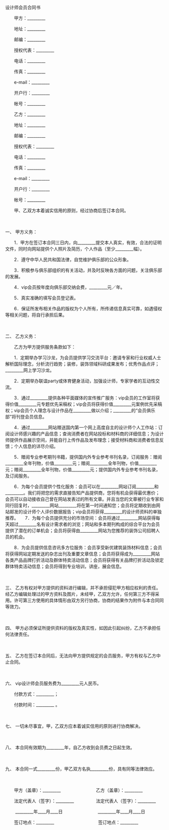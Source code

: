 



设计师会员合同书



 

　　甲方：_________

　　地址：_________

　　邮编：_________

　　授权代表：_________

　　电话：_________

　　传真：_________

　　e-mail：_________

　　开户行：_________

　　帐号：_________　　

　　乙方：_________

　　地址：_________

　　邮编：_________

　　授权代表：_________

　　电话：_________

　　传真：_________

　　e-mail：_________

　　开户行：_________

　　帐号：_________　　

　　甲、乙双方本着诚实信用的原则，经过协商后签订本合同。

　　

一、
甲方义务：

　　1．甲方在签订本合同三日内，向_________提交本人真实，有效，合法的证明文件，同时向网站提供个人照片及简历，个人作品（至少_________幅）。

　　2．遵守中华人民共和国法律，自觉维护俱乐部的公众形象。

　　3．积极参与俱乐部组织的有关活动，并及时反映各方面的问题，关注俱乐部的发展。

　　4．vip会员按年度向俱乐部交纳会费，_________元／年。

　　5．真实准确的填写会员登记表。

　　6．保证所发布相关作品的版权为个人所有，所传递信息真实可靠，如遇侵权等相关问题，将自行承担后果。

　　

二、
乙方义务：

　　乙方为甲方提供服务条款如下：

　　1．定期举办学习沙龙，为会员提供学习交流平台：邀请专家和行业权威人士解析国际理念，分析流行趋势；装修，装饰领域科研成果发布；优秀作品点评；_________网上学习沙龙。

　　2．定期举办联谊party或体育健身活动，加强设计师，专家学者的互动性交流。

　　3．通过_________提供各种平面媒体的宣传推广服务：vip会员的工作室将获得价值_________元专题优先采稿权；vip会员将获得价值_________元案例优先采稿权；vip会员个人理念与设计作品在_________做以介绍；_________的“会员俱乐部”将刊登会员信息。

　　4．通过_________网站赠送国内第一个网上高度自主的设计师个人工作站：订阅设计师感兴趣的产品信息；查询消费者在网站投标和材料商的详细信息；为设计师提供作品展示空间，并能自行上传作品及发布理念；接受材料商和消费者信息反馈；个人信息的详尽介绍。

　　5．赠阅专业参考期刊书籍，提供国内外专业参考书刊名录，订阅服务：赠阅_________全年刊物，价值_________元；赠阅_________全年刊物，价值_________元；赠阅_________全年刊物，价值_________元；提供国内外专业参考书刊名录，及订阅服务。

　　6．为每个会员提供个性化服务：会员可以在_________网站订阅_________和_________。我们将把您的需求直接告知产品提供商，您将有机会获得最优惠价；会员可以自动接收自己曾在网站发表过的所有文章。并且当您的文章被行业专家和同行回复时，_________网站_________将在第一时间通知您；会员将定期收到由网站邮发的设计师个人评价数据报告；vip会员将获得_________的设计师资料的单独推荐。　　7．为每个会员提供充分的市场空间：会员将通过_________网站获得每天超过_________名有设计需求者的浏览；网站和多本期刊构成的综合平台为会员提供了潜在的订单机会；会员将获得由_________网站为您推荐的装饰公司招聘人员的机会。

　　8．为会员提供信息咨讯多方位服务：会员享受新优建筑装饰材料信息；会员将获得网站定期发送的杂志出刊及重要文章信息；会员将获得成为_________网站各类产品品牌打折活动及群体特卖活动信息；会员将获得有关品牌打折活动及锁定群体特卖活动信息；会员将得到专业培训，讲座，展会信息。

　　

三、
乙方有权对甲方提供的资料进行编辑，并不承担侵犯甲方相应权利的责任。经乙方编辑处理过的甲方资料及图片，未经甲，乙双方允许，任何第三方不得采用。许可第三方使用的具体情形由双方另行协商，协商的结果作为附件与本合同同等效力。

　　

四、
甲方必须保证所提供资料的版权及真实性，如因此引起纠纷，乙方不承担任何法律责任。

　　

五、
乙方在签订本合同后，无法向甲方提供规定的会员服务，甲方有权与乙方中止合同。

　　

六、
vip设计师会员服务费为_________元人民币。

　　付款方式：_________；

　　付款时间：_________ 。

　　

七、
一切未尽事宜，甲，乙双方应本着诚实信用的原则进行协商解决。

　　

八、
本合同有效期为_________年，自乙方收到会员费之日起生效。

　　

九、
本合同一式_________份，甲乙双方名执_________份，具有同等法律效应。

　　　　

　　甲方（盖章）：_________　　　　　　　　乙方（盖章）：_________　　

　　法定代表人（签字）：_________　　　　　法定代表人（签字）：_________　　

　　 _________年____月____日　　　　　　　　_________年____月____日　　

　　签订地点：_________　　　　　　　　　　签订地点：_________